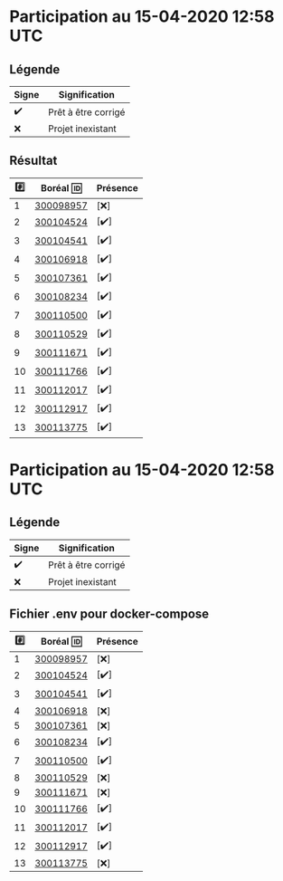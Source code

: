 # Participation au 15-04-2020 12:58 UTC
 
## Légende
 
| Signe              | Signification                 |
|--------------------|-------------------------------|
| :heavy_check_mark: | Prêt à être corrigé           |
| :x:                | Projet inexistant             |
 
## Résultat
 
|:hash:| Boréal :id:                | Présence         |
|------|----------------------------|------------------|
| 1 | [300098957](../300098957/README.md) | [:x:] |
| 2 | [300104524](../300104524/README.md) | [:heavy_check_mark:] |
| 3 | [300104541](../300104541/README.md) | [:heavy_check_mark:] |
| 4 | [300106918](../300106918/README.md) | [:heavy_check_mark:] |
| 5 | [300107361](../300107361/README.md) | [:heavy_check_mark:] |
| 6 | [300108234](../300108234/README.md) | [:heavy_check_mark:] |
| 7 | [300110500](../300110500/README.md) | [:heavy_check_mark:] |
| 8 | [300110529](../300110529/README.md) | [:heavy_check_mark:] |
| 9 | [300111671](../300111671/README.md) | [:heavy_check_mark:] |
| 10 | [300111766](../300111766/README.md) | [:heavy_check_mark:] |
| 11 | [300112017](../300112017/README.md) | [:heavy_check_mark:] |
| 12 | [300112917](../300112917/README.md) | [:heavy_check_mark:] |
| 13 | [300113775](../300113775/README.md) | [:heavy_check_mark:] |
 
# Participation au 15-04-2020 12:58 UTC
 
## Légende
 
| Signe              | Signification                 |
|--------------------|-------------------------------|
| :heavy_check_mark: | Prêt à être corrigé           |
| :x:                | Projet inexistant             |
 
## Fichier .env pour docker-compose
 
|:hash:| Boréal :id:                | Présence         |
|------|----------------------------|------------------|
| 1 | [300098957](../300098957/.env) | [:x:] |
| 2 | [300104524](../300104524/.env) | [:heavy_check_mark:] |
| 3 | [300104541](../300104541/.env) | [:heavy_check_mark:] |
| 4 | [300106918](../300106918/.env) | [:x:] |
| 5 | [300107361](../300107361/.env) | [:x:] |
| 6 | [300108234](../300108234/.env) | [:heavy_check_mark:] |
| 7 | [300110500](../300110500/.env) | [:heavy_check_mark:] |
| 8 | [300110529](../300110529/.env) | [:x:] |
| 9 | [300111671](../300111671/.env) | [:x:] |
| 10 | [300111766](../300111766/.env) | [:heavy_check_mark:] |
| 11 | [300112017](../300112017/.env) | [:heavy_check_mark:] |
| 12 | [300112917](../300112917/.env) | [:heavy_check_mark:] |
| 13 | [300113775](../300113775/.env) | [:x:] |
